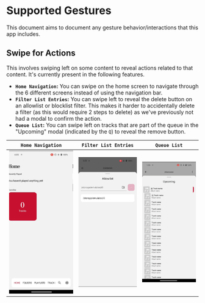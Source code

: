 # Supported Gestures

This document aims to document any gesture behavior/interactions that this app includes.

## Swipe for Actions

This involves swiping left on some content to reveal actions related to that content. It's currently present in the following features.

- **`Home Navigation`:** You can swipe on the home screen to navigate through the 6 different screens instead of using the navigation bar.
- **`Filter List Entries`:** You can swipe left to reveal the delete button on an allowlist or blocklist filter. This makes it harder to accidentally delete a filter (as this would require 2 steps to delete) as we've previously not had a modal to confirm the action.
- **`Queue List`:** You can swipe left on tracks that are part of the queue in the "Upcoming" modal (indicated by the `Q`) to reveal the remove button.

|                                                    `Home Navigation`                                                    |                                                        `Filter List Entries`                                                        |                                                               `Queue List`                                                               |
| :---------------------------------------------------------------------------------------------------------------------: | :---------------------------------------------------------------------------------------------------------------------------------: | :--------------------------------------------------------------------------------------------------------------------------------------: |
| <img src="./assets/supported-gestures/home-gestures.gif" alt="Swipe gesture on home screen as a form of navigation." /> | <img src="./assets/supported-gestures/filter-list-gestures.gif" alt="Swipe gesture on allowlist filter to reveal delete button." /> | <img src="./assets/supported-gestures/upcoming-list-gestures.gif" alt="Swipe gesture on upcoming list to remove track in queue list." /> |
